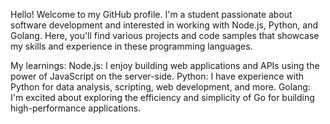 Hello! Welcome to my GitHub profile. I'm a student passionate about software development and interested in working with Node.js, Python, and Golang. Here, you'll find various projects and code samples that showcase my skills and experience in these programming languages.

My learnings:
Node.js: I enjoy building web applications and APIs using the power of JavaScript on the server-side.
Python: I have experience with Python for data analysis, scripting, web development, and more.
Golang: I'm excited about exploring the efficiency and simplicity of Go for building high-performance applications.
